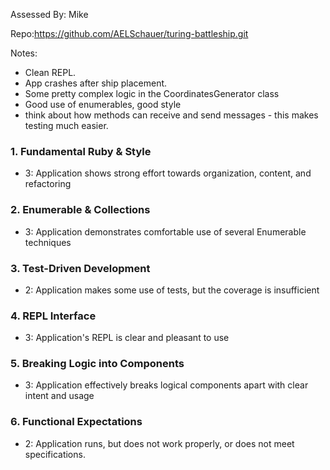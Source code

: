Assessed By: Mike

Repo:https://github.com/AELSchauer/turing-battleship.git

Notes:
* Clean REPL.
* App crashes after ship placement.
* Some pretty complex logic in the CoordinatesGenerator class
* Good use of enumerables, good style
* think about how methods can receive and send messages - this makes testing much easier.



### 1. Fundamental Ruby & Style

* 3:  Application shows strong effort towards organization, content, and refactoring

### 2. Enumerable & Collections


* 3: Application demonstrates comfortable use of several Enumerable techniques

### 3. Test-Driven Development

* 2: Application makes some use of tests, but the coverage is insufficient


### 4. REPL Interface

* 3: Application's REPL is clear and pleasant to use

### 5. Breaking Logic into Components

* 3: Application effectively breaks logical components apart with clear intent and usage

### 6. Functional Expectations

* 2: Application runs, but does not work properly, or does not meet specifications.

